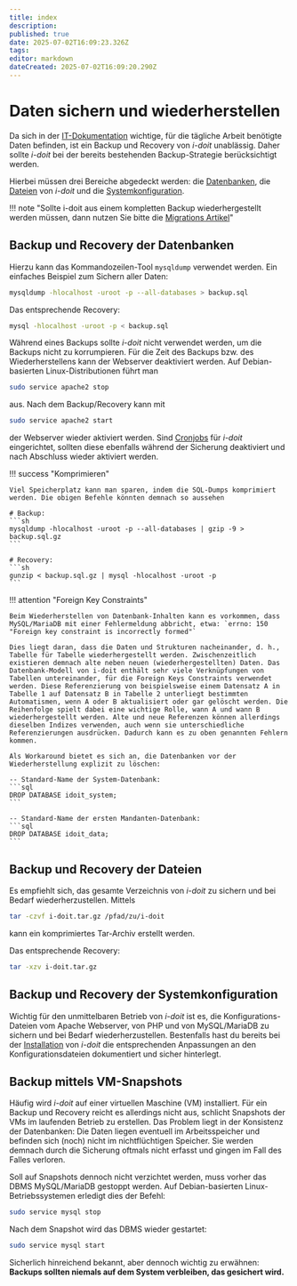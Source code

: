 ```yaml
---
title: index
description: 
published: true
date: 2025-07-02T16:09:23.326Z
tags: 
editor: markdown
dateCreated: 2025-07-02T16:09:20.290Z
---
```


# Daten sichern und wiederherstellen

Da sich in der [IT-Dokumentation](../../glossar.md) wichtige, für die tägliche Arbeit benötigte Daten befinden, ist ein Backup und Recovery von _i-doit_ unablässig. Daher sollte _i-doit_ bei der bereits bestehenden Backup-Strategie berücksichtigt werden.

Hierbei müssen drei Bereiche abgedeckt werden: die [Datenbanken](#backup-und-recovery-der-datenbanken), die [Dateien](#backup-und-recovery-der-dateien) von _i-doit_ und die [Systemkonfiguration](#backup-und-recovery-der-systemkonfiguration).

!!! note "Sollte i-doit aus einem kompletten Backup wiederhergestellt werden müssen, dann nutzen Sie bitte die [Migrations Artikel](../../upgrades-und-umzuege/umzug-einer-installation-unter-linux.md)"

## Backup und Recovery der Datenbanken

Hierzu kann das Kommandozeilen-Tool `mysqldump` verwendet werden. Ein einfaches Beispiel zum Sichern aller Daten:

```sh
mysqldump -hlocalhost -uroot -p --all-databases > backup.sql
```

Das entsprechende Recovery:

```sh
mysql -hlocalhost -uroot -p < backup.sql
```

Während eines Backups sollte _i-doit_ nicht verwendet werden, um die Backups nicht zu korrumpieren. Für die Zeit des Backups bzw. des Wiederherstellens kann der Webserver deaktiviert werden. Auf Debian-basierten Linux-Distributionen führt man

```sh
sudo service apache2 stop
```

aus. Nach dem Backup/Recovery kann mit

```sh
sudo service apache2 start
```

der Webserver wieder aktiviert werden. Sind [Cronjobs](../../automatisierung-und-integration/cli/index.md) für _i-doit_ eingerichtet, sollten diese ebenfalls während der Sicherung deaktiviert und nach Abschluss wieder aktiviert werden.

!!! success "Komprimieren"

    Viel Speicherplatz kann man sparen, indem die SQL-Dumps komprimiert werden. Die obigen Befehle könnten demnach so aussehen

    # Backup:
    ```sh
    mysqldump -hlocalhost -uroot -p --all-databases | gzip -9 > backup.sql.gz
    ```

    # Recovery:
    ```sh
    gunzip < backup.sql.gz | mysql -hlocalhost -uroot -p
    ```

!!! attention "Foreign Key Constraints"

    Beim Wiederherstellen von Datenbank-Inhalten kann es vorkommen, dass MySQL/MariaDB mit einer Fehlermeldung abbricht, etwa: `errno: 150 "Foreign key constraint is incorrectly formed"`

    Dies liegt daran, dass die Daten und Strukturen nacheinander, d. h., Tabelle für Tabelle wiederhergestellt werden. Zwischenzeitlich existieren demnach alte neben neuen (wiederhergestellten) Daten. Das Datenbank-Modell von i-doit enthält sehr viele Verknüpfungen von Tabellen untereinander, für die Foreign Keys Constraints verwendet werden. Diese Referenzierung von beispielsweise einem Datensatz A in Tabelle 1 auf Datensatz B in Tabelle 2 unterliegt bestimmten Automatismen, wenn A oder B aktualisiert oder gar gelöscht werden. Die Reihenfolge spielt dabei eine wichtige Rolle, wann A und wann B wiederhergestellt werden. Alte und neue Referenzen können allerdings dieselben Indizes verwenden, auch wenn sie unterschiedliche Referenzierungen ausdrücken. Dadurch kann es zu oben genannten Fehlern kommen.

    Als Workaround bietet es sich an, die Datenbanken vor der Wiederherstellung explizit zu löschen:

    -- Standard-Name der System-Datenbank:
    ```sql
    DROP DATABASE idoit_system;
    ```

    -- Standard-Name der ersten Mandanten-Datenbank:
    ```sql
    DROP DATABASE idoit_data;
    ```

## Backup und Recovery der Dateien

Es empfiehlt sich, das gesamte Verzeichnis von _i-doit_ zu sichern und bei Bedarf wiederherzustellen. Mittels

```sh
tar -czvf i-doit.tar.gz /pfad/zu/i-doit
```

kann ein komprimiertes Tar-Archiv erstellt werden.

Das entsprechende Recovery:

```sh
tar -xzv i-doit.tar.gz
```

## Backup und Recovery der Systemkonfiguration

Wichtig für den unmittelbaren Betrieb von _i-doit_ ist es, die Konfigurations-Dateien vom Apache Webserver, von PHP und von MySQL/MariaDB zu sichern und bei Bedarf wiederherzustellen. Bestenfalls hast du bereits bei der [Installation](../../installation/index.md) von _i-doit_ die entsprechenden Anpassungen an den Konfigurationsdateien dokumentiert und sicher hinterlegt.

## Backup mittels VM-Snapshots

Häufig wird _i-doit_ auf einer virtuellen Maschine (VM) installiert. Für ein Backup und Recovery reicht es allerdings nicht aus, schlicht Snapshots der VMs im laufenden Betrieb zu erstellen. Das Problem liegt in der Konsistenz der Datenbanken: Die Daten liegen eventuell im Arbeitsspeicher und befinden sich (noch) nicht im nichtflüchtigen Speicher. Sie werden demnach durch die Sicherung oftmals nicht erfasst und gingen im Fall des Falles verloren.

Soll auf Snapshots dennoch nicht verzichtet werden, muss vorher das DBMS MySQL/MariaDB gestoppt werden. Auf Debian-basierten Linux-Betriebssystemen erledigt dies der Befehl:

```sh
sudo service mysql stop
```

Nach dem Snapshot wird das DBMS wieder gestartet:

```sh
sudo service mysql start
```

Sicherlich hinreichend bekannt, aber dennoch wichtig zu erwähnen: **Backups sollten niemals auf dem System verbleiben, das gesichert wird.**
